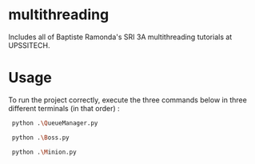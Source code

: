 # multithreading
Includes all of Baptiste Ramonda's SRI 3A multithreading tutorials at UPSSITECH.

# Usage

To run the project correctly, execute the three commands below in three different terminals (in that order) :

```bash
 python .\QueueManager.py
```

```bash
 python .\Boss.py
```

```bash
 python .\Minion.py
```
